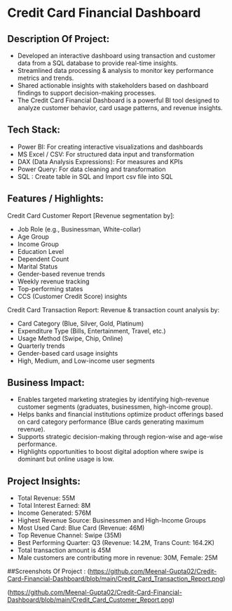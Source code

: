 # Credit Card Financial Dashboard

## Description Of Project:
-	Developed an interactive dashboard using transaction and customer data from a SQL database to provide real-time insights.
- Streamlined data processing & analysis to monitor key performance metrics and trends.
- Shared actionable insights with stakeholders based on dashboard findings to support decision-making processes.
- The Credit Card Financial Dashboard is a powerful BI tool designed to analyze customer behavior, card usage patterns, and  revenue insights.

## Tech Stack:
- Power BI: For creating interactive visualizations and dashboards
- MS Excel / CSV: For structured data input and transformation
- DAX (Data Analysis Expressions): For measures and KPIs
- Power Query: For data cleaning and transformation
- SQL : Create table in SQL and Import csv file into SQL

## Features / Highlights:
Credit Card Customer Report [Revenue segmentation by]:
- Job Role (e.g., Businessman, White-collar)
- Age Group
- Income Group
- Education Level
- Dependent Count
- Marital Status
- Gender-based revenue trends
- Weekly revenue tracking
- Top-performing states
- CCS (Customer Credit Score) insights

Credit Card Transaction Report:
 Revenue & transaction count analysis by:
- Card Category (Blue, Silver, Gold, Platinum)
- Expenditure Type (Bills, Entertainment, Travel, etc.)
- Usage Method (Swipe, Chip, Online)
- Quarterly trends
- Gender-based card usage insights
- High, Medium, and Low-income user segments
 
## Business Impact:
- Enables targeted marketing strategies by identifying high-revenue customer segments (graduates, businessmen, high-income group).
- Helps banks and financial institutions optimize product offerings based on card category performance (Blue cards generating maximum revenue).
- Supports strategic decision-making through region-wise and age-wise performance.
- Highlights opportunities to boost digital adoption where swipe is dominant but online usage is low.

## Project Insights:
-	Total Revenue: 55M
-	Total Interest Earned: 8M
-	Income Generated: 576M
-	Highest Revenue Source: Businessmen and High-Income Groups
-	Most Used Card: Blue Card (Revenue: 46M)
-	Top Revenue Channel: Swipe (35M)
-	Best Performing Quarter: Q3 (Revenue: 14.2M, Trans Count: 164.2K)
-	Total transaction amount is 45M
-	Male customers are contributing more in revenue: 30M, Female: 25M

##Screenshots Of Project : 
(https://github.com/Meenal-Gupta02/Credit-Card-Financial-Dashboard/blob/main/Credit_Card_Transaction_Report.png)

(https://github.com/Meenal-Gupta02/Credit-Card-Financial-Dashboard/blob/main/Credit_Card_Customer_Report.png)

